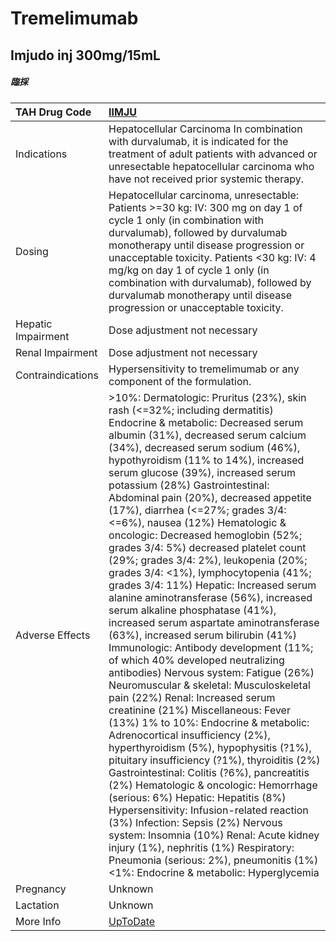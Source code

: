 # Tremelimumab

## Imjudo inj 300mg/15mL

##### 臨採

| TAH Drug Code      | [IIMJU](https://www.tahsda.org.tw/drugs/hissearch.php?drug_code=IIMJU)                                                                                                                                                                                                                                                                                                                                                                                                                                                                                                                                                                                                                                                                                                                                                                                                                                                                                                                                                                                                                                                                                                                                                                                                                                                                                                                                                                                                                                                                                                                               |
|:-------------------|:-----------------------------------------------------------------------------------------------------------------------------------------------------------------------------------------------------------------------------------------------------------------------------------------------------------------------------------------------------------------------------------------------------------------------------------------------------------------------------------------------------------------------------------------------------------------------------------------------------------------------------------------------------------------------------------------------------------------------------------------------------------------------------------------------------------------------------------------------------------------------------------------------------------------------------------------------------------------------------------------------------------------------------------------------------------------------------------------------------------------------------------------------------------------------------------------------------------------------------------------------------------------------------------------------------------------------------------------------------------------------------------------------------------------------------------------------------------------------------------------------------------------------------------------------------------------------------------------------------|
| Indications        | Hepatocellular Carcinoma In combination with durvalumab, it is indicated for the treatment of adult patients with advanced or unresectable hepatocellular carcinoma who have not received prior systemic therapy.                                                                                                                                                                                                                                                                                                                                                                                                                                                                                                                                                                                                                                                                                                                                                                                                                                                                                                                                                                                                                                                                                                                                                                                                                                                                                                                                                                                    |
| Dosing             | Hepatocellular carcinoma, unresectable: Patients >=30 kg: IV: 300 mg on day 1 of cycle 1 only (in combination with durvalumab), followed by durvalumab monotherapy until disease progression or unacceptable toxicity. Patients <30 kg: IV: 4 mg/kg on day 1 of cycle 1 only (in combination with durvalumab), followed by durvalumab monotherapy until disease progression or unacceptable toxicity.                                                                                                                                                                                                                                                                                                                                                                                                                                                                                                                                                                                                                                                                                                                                                                                                                                                                                                                                                                                                                                                                                                                                                                                                |
| Hepatic Impairment | Dose adjustment not necessary                                                                                                                                                                                                                                                                                                                                                                                                                                                                                                                                                                                                                                                                                                                                                                                                                                                                                                                                                                                                                                                                                                                                                                                                                                                                                                                                                                                                                                                                                                                                                                        |
| Renal Impairment   | Dose adjustment not necessary                                                                                                                                                                                                                                                                                                                                                                                                                                                                                                                                                                                                                                                                                                                                                                                                                                                                                                                                                                                                                                                                                                                                                                                                                                                                                                                                                                                                                                                                                                                                                                        |
| Contraindications  | Hypersensitivity to tremelimumab or any component of the formulation.                                                                                                                                                                                                                                                                                                                                                                                                                                                                                                                                                                                                                                                                                                                                                                                                                                                                                                                                                                                                                                                                                                                                                                                                                                                                                                                                                                                                                                                                                                                                |
| Adverse Effects    | >10%: Dermatologic: Pruritus (23%), skin rash (<=32%; including dermatitis) Endocrine & metabolic: Decreased serum albumin (31%), decreased serum calcium (34%), decreased serum sodium (46%), hypothyroidism (11% to 14%), increased serum glucose (39%), increased serum potassium (28%) Gastrointestinal: Abdominal pain (20%), decreased appetite (17%), diarrhea (<=27%; grades 3/4: <=6%), nausea (12%) Hematologic & oncologic: Decreased hemoglobin (52%; grades 3/4: 5%) decreased platelet count (29%; grades 3/4: 2%), leukopenia (20%; grades 3/4: <1%), lymphocytopenia (41%; grades 3/4: 11%) Hepatic: Increased serum alanine aminotransferase (56%), increased serum alkaline phosphatase (41%), increased serum aspartate aminotransferase (63%), increased serum bilirubin (41%) Immunologic: Antibody development (11%; of which 40% developed neutralizing antibodies) Nervous system: Fatigue (26%) Neuromuscular & skeletal: Musculoskeletal pain (22%) Renal: Increased serum creatinine (21%) Miscellaneous: Fever (13%) 1% to 10%: Endocrine & metabolic: Adrenocortical insufficiency (2%), hyperthyroidism (5%), hypophysitis (?1%), pituitary insufficiency (?1%), thyroiditis (2%) Gastrointestinal: Colitis (?6%), pancreatitis (2%) Hematologic & oncologic: Hemorrhage (serious: 6%) Hepatic: Hepatitis (8%) Hypersensitivity: Infusion-related reaction (3%) Infection: Sepsis (2%) Nervous system: Insomnia (10%) Renal: Acute kidney injury (1%), nephritis (1%) Respiratory: Pneumonia (serious: 2%), pneumonitis (1%) <1%: Endocrine & metabolic: Hyperglycemia |
| Pregnancy          | Unknown                                                                                                                                                                                                                                                                                                                                                                                                                                                                                                                                                                                                                                                                                                                                                                                                                                                                                                                                                                                                                                                                                                                                                                                                                                                                                                                                                                                                                                                                                                                                                                                              |
| Lactation          | Unknown                                                                                                                                                                                                                                                                                                                                                                                                                                                                                                                                                                                                                                                                                                                                                                                                                                                                                                                                                                                                                                                                                                                                                                                                                                                                                                                                                                                                                                                                                                                                                                                              |
| More Info          | [UpToDate](https://www.uptodate.com/contents/tremelimumab-drug-information)                                                                                                                                                                                                                                                                                                                                                                                                                                                                                                                                                                                                                                                                                                                                                                                                                                                                                                                                                                                                                                                                                                                                                                                                                                                                                                                                                                                                                                                                                                                          |

